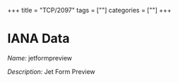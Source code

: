 +++
title = "TCP/2097"
tags = [""]
categories = [""]
+++

# IANA Data

_Name:_ jetformpreview

_Description:_ Jet Form Preview

